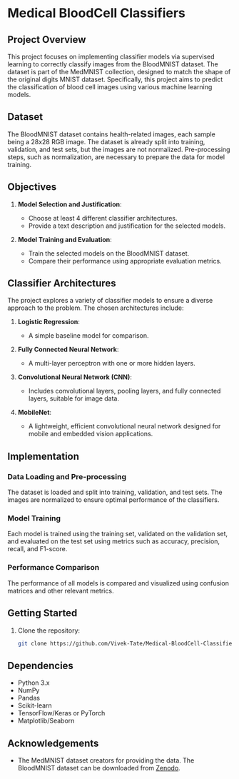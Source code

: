 # Medical BloodCell Classifiers

## Project Overview

This project focuses on implementing classifier models via supervised learning to correctly classify images from the BloodMNIST dataset. The dataset is part of the MedMNIST collection, designed to match the shape of the original digits MNIST dataset. Specifically, this project aims to predict the classification of blood cell images using various machine learning models.

## Dataset

The BloodMNIST dataset contains health-related images, each sample being a 28x28 RGB image. The dataset is already split into training, validation, and test sets, but the images are not normalized. Pre-processing steps, such as normalization, are necessary to prepare the data for model training.

## Objectives

1. **Model Selection and Justification**:
   - Choose at least 4 different classifier architectures.
   - Provide a text description and justification for the selected models.

2. **Model Training and Evaluation**:
   - Train the selected models on the BloodMNIST dataset.
   - Compare their performance using appropriate evaluation metrics.

## Classifier Architectures

The project explores a variety of classifier models to ensure a diverse approach to the problem. The chosen architectures include:

1. **Logistic Regression**:
   - A simple baseline model for comparison.

2. **Fully Connected Neural Network**:
   - A multi-layer perceptron with one or more hidden layers.

3. **Convolutional Neural Network (CNN)**:
   - Includes convolutional layers, pooling layers, and fully connected layers, suitable for image data.

4. **MobileNet**:
   - A lightweight, efficient convolutional neural network designed for mobile and embedded vision applications.

## Implementation

### Data Loading and Pre-processing

The dataset is loaded and split into training, validation, and test sets. The images are normalized to ensure optimal performance of the classifiers.

### Model Training

Each model is trained using the training set, validated on the validation set, and evaluated on the test set using metrics such as accuracy, precision, recall, and F1-score.

### Performance Comparison

The performance of all models is compared and visualized using confusion matrices and other relevant metrics.

## Getting Started

1. Clone the repository:
   ```bash
   git clone https://github.com/Vivek-Tate/Medical-BloodCell-Classifier.git
   ```

## Dependencies

- Python 3.x
- NumPy
- Pandas
- Scikit-learn
- TensorFlow/Keras or PyTorch
- Matplotlib/Seaborn

## Acknowledgements

- The MedMNIST dataset creators for providing the data. The BloodMNIST dataset can be downloaded from [Zenodo](https://zenodo.org/record/6496656/files/bloodmnist.npz?download=1).
